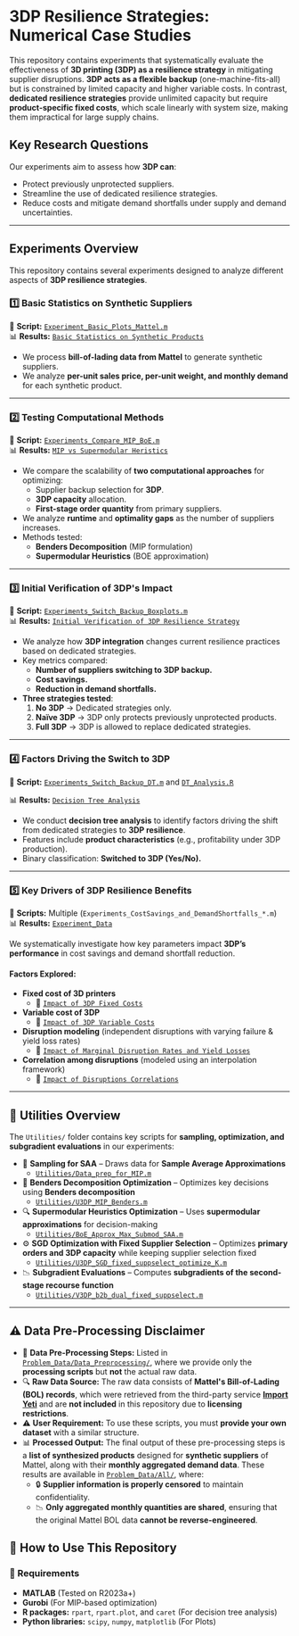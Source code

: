 # **3DP Resilience Strategies: Numerical Case Studies**

This repository contains experiments that systematically evaluate the effectiveness of **3D printing (3DP) as a resilience strategy** in mitigating supplier disruptions. **3DP acts as a flexible backup** (one-machine-fits-all) but is constrained by limited capacity and higher variable costs. In contrast, **dedicated resilience strategies** provide unlimited capacity but require **product-specific fixed costs**, which scale linearly with system size, making them impractical for large supply chains.

## **Key Research Questions**
Our experiments aim to assess how **3DP can**:
- Protect previously unprotected suppliers.
- Streamline the use of dedicated resilience strategies.
- Reduce costs and mitigate demand shortfalls under supply and demand uncertainties.

---

## **Experiments Overview**
This repository contains several experiments designed to analyze different aspects of **3DP resilience strategies**.

### **1️⃣ Basic Statistics on Synthetic Suppliers**
📌 **Script:** [`Experiment_Basic_Plots_Mattel.m`](Experiment_Basic_Plots_Mattel.m)  
📊 **Results:** [`Basic Statistics on Synthetic Products`](Experiment_Data/Basic_Pictures_Synthetic_Products/)  

- We process **bill-of-lading data from Mattel** to generate synthetic suppliers.
- We analyze **per-unit sales price, per-unit weight, and monthly demand** for each synthetic product.

---

### **2️⃣ Testing Computational Methods**
📌 **Script:** [`Experiments_Compare_MIP_BoE.m`](Experiments_Compare_MIP_BoE.m)  
📊 **Results:** [`MIP vs Supermodular Heristics`](Experiment_Data/Compare_MIP_Time_GRB_Benders_BoE/)  

- We compare the scalability of **two computational approaches** for optimizing:
  - Supplier backup selection for **3DP**.
  - **3DP capacity** allocation.
  - **First-stage order quantity** from primary suppliers.
- We analyze **runtime** and **optimality gaps** as the number of suppliers increases.
- Methods tested:
  - **Benders Decomposition** (MIP formulation)
  - **Supermodular Heuristics** (BOE approximation)

---

### **3️⃣ Initial Verification of 3DP's Impact**
📌 **Script:** [`Experiments_Switch_Backup_Boxplots.m`](Experiments_Switch_Backup_Boxplots.m)  
📊 **Results:** [`Initial Verification of 3DP Resilience Strategy`](Experiment_Data/Switch_Backup_vs_n/)  

- We analyze how **3DP integration** changes current resilience practices based on dedicated strategies.
- Key metrics compared:
  - **Number of suppliers switching to 3DP backup.**
  - **Cost savings.**
  - **Reduction in demand shortfalls.**
- **Three strategies tested**:
  1. **No 3DP** → Dedicated strategies only.
  2. **Naïve 3DP** → 3DP only protects previously unprotected products.
  3. **Full 3DP** → 3DP is allowed to replace dedicated strategies.

---

### **4️⃣ Factors Driving the Switch to 3DP**
📌 **Script:** [`Experiments_Switch_Backup_DT.m`](Experiments_Switch_Backup_DT.m)  and [`DT_Analysis.R`](Experiment_Data/Decision_Tree/DT_Analysis.R)

📊 **Results:** [`Decision Tree Analysis`](Experiment_Data/Decision_Tree/)  

- We conduct **decision tree analysis** to identify factors driving the shift from dedicated strategies to **3DP resilience**.
- Features include **product characteristics** (e.g., profitability under 3DP production).
- Binary classification: **Switched to 3DP (Yes/No).**

---

### **5️⃣ Key Drivers of 3DP Resilience Benefits**
📌 **Scripts:** Multiple (`Experiments_CostSavings_and_DemandShortfalls_*.m`)  
📊 **Results:** [`Experiment_Data`](Experiment_Data/)  

We systematically investigate how key parameters impact **3DP’s performance** in cost savings and demand shortfall reduction.

#### **Factors Explored:**
- **Fixed cost of 3D printers**  
  - 📂 [`Impact of 3DP Fixed Costs`](Experiment_Data/Relative_Cost_Savings_Shortfalls_Varying_3DPFixedCost/)  
- **Variable cost of 3DP**  
  - 📂 [`Impact of 3DP Variable Costs`](Experiment_Data/Relative_Cost_Savings_Shortfalls_Varying_c3DP/)  
- **Disruption modeling** (independent disruptions with varying failure & yield loss rates)  
  - 📂 [`Impact of Marginal Disruption Rates and Yield Losses`](Experiment_Data/Relative_Cost_Savings_Shortfalls_Varying_p_yieldloss/)  
- **Correlation among disruptions** (modeled using an interpolation framework)  
  - 📂 [`Impact of Disruptions Correlations`](Experiment_Data/Relative_Cost_Savings_Shortfalls_Corr_Interpolate/)  

---


## 📂 Utilities Overview  
The `Utilities/` folder contains key scripts for **sampling, optimization, and subgradient evaluations** in our experiments:
- 🎲 **Sampling for SAA** – Draws data for **Sample Average Approximations**  
  - [`Utilities/Data_prep_for_MIP.m`](Utilities/Data_prep_for_MIP.m)  
- 🧮 **Benders Decomposition Optimization** – Optimizes key decisions using **Benders decomposition**  
  - [`Utilities/U3DP_MIP_Benders.m`](Utilities/U3DP_MIP_Benders.m)  
- 🔍 **Supermodular Heuristics Optimization** – Uses **supermodular approximations** for decision-making  
  - [`Utilities/BoE_Approx_Max_Submod_SAA.m`](Utilities/BoE_Approx_Max_Submod_SAA.m)  
- ⚙️ **SGD Optimization with Fixed Supplier Selection** – Optimizes **primary orders and 3DP capacity** while keeping supplier selection fixed  
  - [`Utilities/U3DP_SGD_fixed_suppselect_optimize_K.m`](Utilities/U3DP_SGD_fixed_suppselect_optimize_K.m)  
- 📉 **Subgradient Evaluations** – Computes **subgradients of the second-stage recourse function**  
  - [`Utilities/V3DP_b2b_dual_fixed_suppselect.m`](Utilities/V3DP_b2b_dual_fixed_suppselect.m)  

---


## ⚠️ Data Pre-Processing Disclaimer
- 📂 **Data Pre-Processing Steps:** Listed in [`Problem_Data/Data_Preprocessing/`](Problem_Data/Data_Preprocessing/), where we provide only the **processing scripts** but **not** the actual raw data.  
- 🔍 **Raw Data Source:** The raw data consists of **Mattel's Bill-of-Lading (BOL) records**, which were retrieved from the third-party service **[Import Yeti](https://www.importyeti.com)** and are **not included** in this repository due to **licensing restrictions**.  
- ⚠️ **User Requirement:** To use these scripts, you must **provide your own dataset** with a similar structure.  
- 📊 **Processed Output:** The final output of these pre-processing steps is a **list of synthesized products** designed for **synthetic suppliers** of Mattel, along with their **monthly aggregated demand data**. These results are available in [`Problem_Data/All/`](Problem_Data/All/), where:  
  - 🔒 **Supplier information is properly censored** to maintain confidentiality.  
  - 📉 **Only aggregated monthly quantities are shared**, ensuring that the original Mattel BOL data **cannot be reverse-engineered**.  


## **📌 How to Use This Repository**
### **🔧 Requirements**
- **MATLAB** (Tested on R2023a+)
- **Gurobi** (For MIP-based optimization)
- **R packages:** `rpart`, `rpart.plot`, and `caret` (For decision tree analysis)
- **Python libraries:** `scipy`, `numpy`, `matplotlib` (For Plots)
